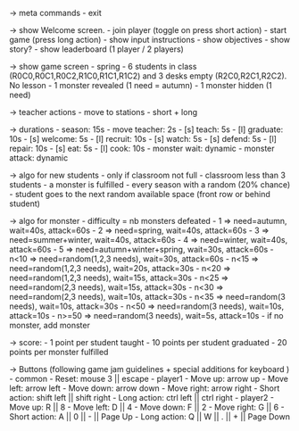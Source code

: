
-> meta commands
    - exit

-> show Welcome screen.
    - join player (toggle on press short action)
    - start game (press long action)
    - show input instructions
    - show objectives
    - show story?
    - show leaderboard (1 player / 2 players)

-> show game screen
    - spring
    - 6 students in class (R0C0,R0C1,R0C2,R1C0,R1C1,R1C2) and 3 desks empty (R2C0,R2C1,R2C2). No lesson
    - 1 monster revealed (1 need = autumn)
    - 1 monster hidden (1 need)

-> teacher actions
    - move to stations
    - short + long

-> durations
    - season: 15s
    - move teacher: 2s
    - [s] teach: 5s
    - [l] graduate: 10s
    - [s] welcome: 5s
    - [l] recruit: 10s
    - [s] watch: 5s
    - [s] defend: 5s
    - [l] repair: 10s
    - [s] eat: 5s
    - [l] cook: 10s
    - monster wait: dynamic
    - monster attack: dynamic

-> algo for new students
    - only if classroom not full
    - classroom less than 3 students
    - a monster is fulfilled
    - every season with a random (20% chance)
    - student goes to the next random available space (front row or behind student)

-> algo for monster
    - difficulty = nb monsters defeated
        - 1 => need=autumn, wait=40s, attack=60s
        - 2 => need=spring, wait=40s, attack=60s
        - 3 => need=summer+winter, wait=40s, attack=60s
        - 4 => need=winter, wait=40s, attack=60s
        - 5 => need=autumn+winter+spring, wait=30s, attack=60s
        - n<10 => need=random(1,2,3 needs), wait=30s, attack=60s
        - n<15 => need=random(1,2,3 needs), wait=20s, attack=30s
        - n<20 => need=random(1,2,3 needs), wait=15s, attack=30s
        - n<25 => need=random(2,3 needs), wait=15s, attack=30s
        - n<30 => need=random(2,3 needs), wait=10s, attack=30s
        - n<35 => need=random(3 needs), wait=10s, attack=30s
        - n<50 => need=random(3 needs), wait=10s, attack=10s
        - n>=50 => need=random(3 needs), wait=5s, attack=10s
    - if no monster, add monster

-> score:
    - 1 point per student taught
    - 10 points per student graduated
    - 20 points per monster fulfilled

-> Buttons
(following game jam guidelines + special additions for keyboard )
    - common
        - Reset: mouse 3 || escape
    - player1
        - Move up: arrow up 
        - Move left: arrow left
        - Move down: arrow down
        - Move right: arrow right
        - Short action: shift left || shift right
        - Long action: ctrl left || ctrl right
    - player2
        - Move up: R || 8
        - Move left: D || 4
        - Move down: F || 2
        - Move right: G || 6
        - Short action: A || 0 || - || Page Up
        - Long action: Q || W || . || + || Page Down